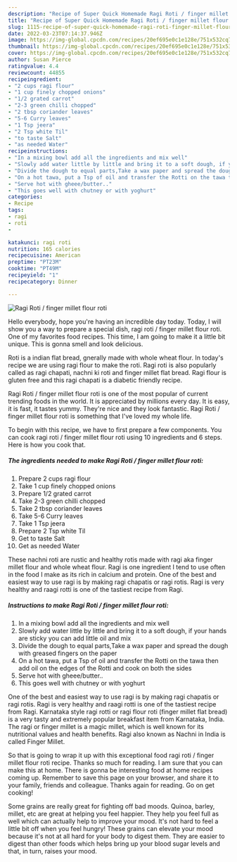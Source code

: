 ```yaml
---
description: "Recipe of Super Quick Homemade Ragi Roti / finger millet flour roti"
title: "Recipe of Super Quick Homemade Ragi Roti / finger millet flour roti"
slug: 1115-recipe-of-super-quick-homemade-ragi-roti-finger-millet-flour-roti
date: 2022-03-23T07:14:37.946Z
image: https://img-global.cpcdn.com/recipes/20ef695e0c1e128e/751x532cq70/ragi-roti-finger-millet-flour-roti-recipe-main-photo.jpg
thumbnail: https://img-global.cpcdn.com/recipes/20ef695e0c1e128e/751x532cq70/ragi-roti-finger-millet-flour-roti-recipe-main-photo.jpg
cover: https://img-global.cpcdn.com/recipes/20ef695e0c1e128e/751x532cq70/ragi-roti-finger-millet-flour-roti-recipe-main-photo.jpg
author: Susan Pierce
ratingvalue: 4.4
reviewcount: 44855
recipeingredient:
- "2 cups ragi flour"
- "1 cup finely chopped onions"
- "1/2 grated carrot"
- "2-3 green chilli chopped"
- "2 tbsp coriander leaves"
- "5-6 Curry leaves"
- "1 Tsp jeera"
- "2 Tsp white Til"
- "to taste Salt"
- "as needed Water"
recipeinstructions:
- "In a mixing bowl add all the ingredients and mix well"
- "Slowly add water little by little and bring it to a soft dough, if your hands are sticky you can add little oil and mix"
- "Divide the dough to equal parts,Take a wax paper and spread the dough with greased fingers on the paper"
- "On a hot tawa, put a Tsp of oil and transfer the Rotti on the tawa then add oil on the edges of the Rotti and cook on both the sides"
- "Serve hot with gheee/butter.."
- "This goes well with chutney or with yoghurt"
categories:
- Recipe
tags:
- ragi
- roti
- 

katakunci: ragi roti  
nutrition: 165 calories
recipecuisine: American
preptime: "PT23M"
cooktime: "PT49M"
recipeyield: "1"
recipecategory: Dinner

---
```



![Ragi Roti / finger millet flour roti](https://img-global.cpcdn.com/recipes/20ef695e0c1e128e/751x532cq70/ragi-roti-finger-millet-flour-roti-recipe-main-photo.jpg)

Hello everybody, hope you're having an incredible day today. Today, I will show you a way to prepare a special dish, ragi roti / finger millet flour roti. One of my favorites food recipes. This time, I am going to make it a little bit unique. This is gonna smell and look delicious.

Roti is a indian flat bread, gnerally made with whole wheat flour. In today&#39;s recipe we are using ragi flour to make the roti. Ragi roti is also popularly called as ragi chapati, nachni ki roti and finger millet flat bread. Ragi flour is gluten free and this ragi chapati is a diabetic friendly recipe.

Ragi Roti / finger millet flour roti is one of the most popular of current trending foods in the world. It is appreciated by millions every day. It is easy, it is fast, it tastes yummy. They're nice and they look fantastic. Ragi Roti / finger millet flour roti is something that I've loved my whole life.


To begin with this recipe, we have to first prepare a few components. You can cook ragi roti / finger millet flour roti using 10 ingredients and 6 steps. Here is how you cook that.

<!--inarticleads1-->

##### The ingredients needed to make Ragi Roti / finger millet flour roti:

1. Prepare 2 cups ragi flour
1. Take 1 cup finely chopped onions
1. Prepare 1/2 grated carrot
1. Take 2-3 green chilli chopped
1. Take 2 tbsp coriander leaves
1. Take 5-6 Curry leaves
1. Take 1 Tsp jeera
1. Prepare 2 Tsp white Til
1. Get to taste Salt
1. Get as needed Water


These nachni roti are rustic and healthy rotis made with ragi aka finger millet flour and whole wheat flour. Ragi is one ingredient I tend to use often in the food I make as its rich in calcium and protein. One of the best and easiest way to use ragi is by making ragi chapatis or ragi rotis. Ragi is very healthy and raagi rotti is one of the tastiest recipe from Ragi. 

<!--inarticleads2-->

##### Instructions to make Ragi Roti / finger millet flour roti:

1. In a mixing bowl add all the ingredients and mix well
1. Slowly add water little by little and bring it to a soft dough, if your hands are sticky you can add little oil and mix
1. Divide the dough to equal parts,Take a wax paper and spread the dough with greased fingers on the paper
1. On a hot tawa, put a Tsp of oil and transfer the Rotti on the tawa then add oil on the edges of the Rotti and cook on both the sides
1. Serve hot with gheee/butter..
1. This goes well with chutney or with yoghurt


One of the best and easiest way to use ragi is by making ragi chapatis or ragi rotis. Ragi is very healthy and raagi rotti is one of the tastiest recipe from Ragi. Karnataka style ragi rotti or ragi flour roti (finger millet flat bread) is a very tasty and extremely popular breakfast item from Karnataka, India. The ragi or finger millet is a magic millet, which is well known for its nutritional values and health benefits. Ragi also known as Nachni in India is called Finger Millet. 

So that is going to wrap it up with this exceptional food ragi roti / finger millet flour roti recipe. Thanks so much for reading. I am sure that you can make this at home. There is gonna be interesting food at home recipes coming up. Remember to save this page on your browser, and share it to your family, friends and colleague. Thanks again for reading. Go on get cooking!

Some grains are really great for fighting off bad moods. Quinoa, barley, millet, etc are great at helping you feel happier. They help you feel full as well which can actually help to improve your mood. It's not hard to feel a little bit off when you feel hungry! These grains can elevate your mood because it's not at all hard for your body to digest them. They are easier to digest than other foods which helps bring up your blood sugar levels and that, in turn, raises your mood.

